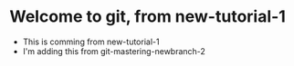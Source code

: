 # Welcome to git, from new-tutorial-1

- This is comming from new-tutorial-1
- I'm adding this from git-mastering-newbranch-2